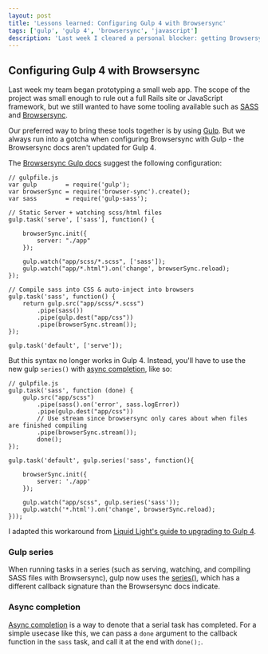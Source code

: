 ```yaml
---
layout: post
title: 'Lessons learned: Configuring Gulp 4 with Browsersync'
tags: ['gulp', 'gulp 4', 'browsersync', 'javascript']
description: 'Last week I cleared a personal blocker: getting Browsersync to work with Gulp 4, despite confusing documentation.'
---
```


## Configuring Gulp 4 with Browsersync

Last week my team began prototyping a small web app. The scope of the project was small enough to rule out a full Rails site or JavaScript framework, but we still wanted to have some tooling available such as [SASS](https://sass-lang.com/) and [Browsersync](https://www.browsersync.io/).  

Our preferred way to bring these tools together is by using [Gulp](https://gulpjs.com/). But we always run into a gotcha when configuring Browsersync with Gulp - the Browsersync docs aren't updated for Gulp 4. 

The [Browsersync Gulp docs](https://www.browsersync.io/docs/gulp) suggest the following configuration: 

```
// gulpfile.js
var gulp        = require('gulp');
var browserSync = require('browser-sync').create();
var sass        = require('gulp-sass');

// Static Server + watching scss/html files
gulp.task('serve', ['sass'], function() {

    browserSync.init({
        server: "./app"
    });

    gulp.watch("app/scss/*.scss", ['sass']);
    gulp.watch("app/*.html").on('change', browserSync.reload);
});

// Compile sass into CSS & auto-inject into browsers
gulp.task('sass', function() {
    return gulp.src("app/scss/*.scss")
        .pipe(sass())
        .pipe(gulp.dest("app/css"))
        .pipe(browserSync.stream());
});

gulp.task('default', ['serve']);
```

But this syntax no longer works in Gulp 4. Instead, you'll have to use the new gulp `series()` with [async completion](https://gulpjs.com/docs/en/getting-started/async-completion), like so:

```
// gulpfile.js
gulp.task('sass', function (done) {
    gulp.src("app/scss")
        .pipe(sass().on('error', sass.logError))
        .pipe(gulp.dest("app/css"))
        // Use stream since browsersync only cares about when files are finished compiling
        .pipe(browserSync.stream());
        done();
});

gulp.task('default', gulp.series('sass', function(){

    browserSync.init({
        server: './app'
    });

    gulp.watch("app/scss", gulp.series('sass'));
    gulp.watch('*.html').on('change', browserSync.reload);
}));
```

I adapted this workaround from [Liquid Light's guide to upgrading to Gulp 4](https://www.liquidlight.co.uk/blog/how-do-i-update-to-gulp-4/). 

### Gulp series

When running tasks in a series (such as serving, watching, and compiling SASS files with Browsersync), gulp now uses the [series()](https://gulpjs.com/docs/en/api/series), which has a different callback signature than the Browsersync docs indicate.

### Async completion

[Async completion](https://gulpjs.com/docs/en/getting-started/async-completion) is a way to denote that a serial task has completed. For a simple usecase like this, we can pass a `done` argument to the callback function in the `sass` task, and call it at the end with `done();`. 